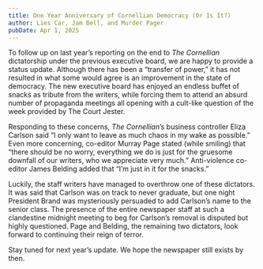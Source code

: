```yaml
---
title: One Year Anniversary of Cornellian Democracy (Or Is It?)
author: Lies Car, Jam Bell, and Murder Pager
pubDate: Apr 1, 2025
---
```


To follow up on last year’s reporting on the end to *The Cornellian* dictatorship under the previous executive board, we are happy to provide a status update. Although there has been a “transfer of power,” it has not resulted in what some would agree is an improvement in the state of democracy. The new executive board has enjoyed an endless buffet of snacks as tribute from the writers, while forcing them to attend an absurd number of propaganda meetings all opening with a cult-like question of the week provided by The Court Jester. 

Responding to these concerns, *The Cornellian*’s business controller Eliza Carlson said “I only want to leave as much chaos in my wake as possible.” Even more concerning, co-editor Murray Page stated (while smiling) that “there should be no worry, everything we do is just for the gruesome downfall of our writers, who we appreciate very much.” Anti-violence co-editor James Belding added that “I’m just in it for the snacks.” 

Luckily, the staff writers have managed to overthrow one of these dictators. It was said that Carlson was on track to never graduate, but one night President Brand was mysteriously persuaded to add Carlson’s name to the senior class. The presence of the entire newspaper staff at such a clandestine midnight meeting to beg for Carlson’s removal is disputed but highly questioned. Page and Belding, the remaining two dictators, look forward to continuing their reign of terror.  

Stay tuned for next year’s update. We hope the newspaper still exists by then. 
